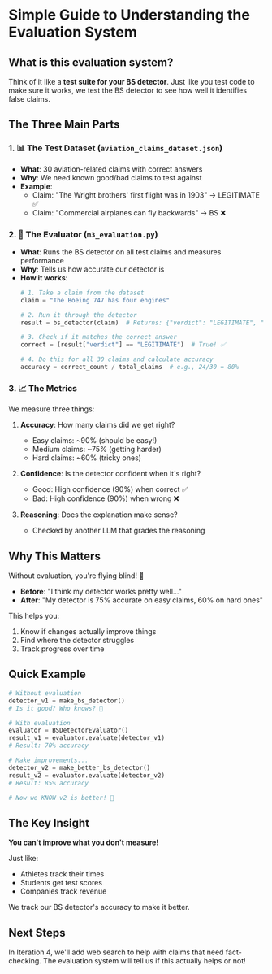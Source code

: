 # Simple Guide to Understanding the Evaluation System

## What is this evaluation system?

Think of it like a **test suite for your BS detector**. Just like you test code to make sure it works, we test the BS detector to see how well it identifies false claims.

## The Three Main Parts

### 1. 📊 The Test Dataset (`aviation_claims_dataset.json`)
- **What**: 30 aviation-related claims with correct answers
- **Why**: We need known good/bad claims to test against
- **Example**: 
  - Claim: "The Wright brothers' first flight was in 1903" → LEGITIMATE ✅
  - Claim: "Commercial airplanes can fly backwards" → BS ❌

### 2. 🔬 The Evaluator (`m3_evaluation.py`)
- **What**: Runs the BS detector on all test claims and measures performance
- **Why**: Tells us how accurate our detector is
- **How it works**:
  ```python
  # 1. Take a claim from the dataset
  claim = "The Boeing 747 has four engines"
  
  # 2. Run it through the detector
  result = bs_detector(claim)  # Returns: {"verdict": "LEGITIMATE", "confidence": 95}
  
  # 3. Check if it matches the correct answer
  correct = (result["verdict"] == "LEGITIMATE")  # True! ✅
  
  # 4. Do this for all 30 claims and calculate accuracy
  accuracy = correct_count / total_claims  # e.g., 24/30 = 80%
  ```

### 3. 📈 The Metrics
We measure three things:

1. **Accuracy**: How many claims did we get right?
   - Easy claims: ~90% (should be easy!)
   - Medium claims: ~75% (getting harder)
   - Hard claims: ~60% (tricky ones)

2. **Confidence**: Is the detector confident when it's right?
   - Good: High confidence (90%) when correct ✅
   - Bad: High confidence (90%) when wrong ❌

3. **Reasoning**: Does the explanation make sense?
   - Checked by another LLM that grades the reasoning

## Why This Matters

Without evaluation, you're flying blind! 🙈

- **Before**: "I think my detector works pretty well..."
- **After**: "My detector is 75% accurate on easy claims, 60% on hard ones"

This helps you:
1. Know if changes actually improve things
2. Find where the detector struggles
3. Track progress over time

## Quick Example

```python
# Without evaluation
detector_v1 = make_bs_detector()
# Is it good? Who knows? 🤷

# With evaluation
evaluator = BSDetectorEvaluator()
result_v1 = evaluator.evaluate(detector_v1)
# Result: 70% accuracy

# Make improvements...
detector_v2 = make_better_bs_detector()
result_v2 = evaluator.evaluate(detector_v2)
# Result: 85% accuracy

# Now we KNOW v2 is better! 🎉
```

## The Key Insight

**You can't improve what you don't measure!**

Just like:
- Athletes track their times
- Students get test scores
- Companies track revenue

We track our BS detector's accuracy to make it better.

## Next Steps

In Iteration 4, we'll add web search to help with claims that need fact-checking. The evaluation system will tell us if this actually helps or not!
